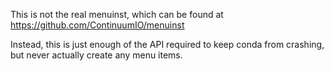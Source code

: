 This is not the real menuinst, which can be found at https://github.com/ContinuumIO/menuinst

Instead, this is just enough of the API required to keep conda from crashing, but never actually
create any menu items.